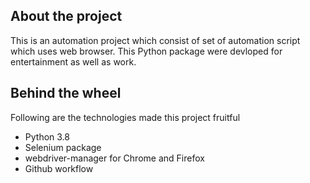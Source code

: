 ## About the project 
This is an automation project which consist of set of automation script which uses web browser. This Python package were devloped for entertainment 
as well as work. 

## Behind the wheel
Following are the technologies made this project fruitful  
- Python 3.8
- Selenium package
- webdriver-manager for Chrome and Firefox
- Github workflow
